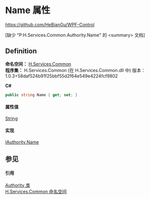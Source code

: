 # Name 属性
https://github.com/HeBianGu/WPF-Control

\[缺少 "P:H.Services.Common.Authority.Name" 的 &lt;summary&gt; 文档\]



## Definition
**命名空间：** <a href="b9cdd84f-6623-a51a-f53b-465103ced202">H.Services.Common</a>  
**程序集：** H.Services.Common (在 H.Services.Common.dll 中) 版本：1.0.3+58daf524b91f25bbf55d2f64e549e4224fcf9802

**C#**
``` C#
public string Name { get; set; }
```



#### 属性值
<a href="https://learn.microsoft.com/dotnet/api/system.string" target="_blank" rel="noopener noreferrer">String</a>

#### 实现
<a href="0d5d518f-df23-a8ab-c0e4-5aee85cd5678">IAuthority.Name</a>  


## 参见


#### 引用
<a href="6be79c24-3127-ec8d-a492-37807e632113">Authority 类</a>  
<a href="b9cdd84f-6623-a51a-f53b-465103ced202">H.Services.Common 命名空间</a>  
